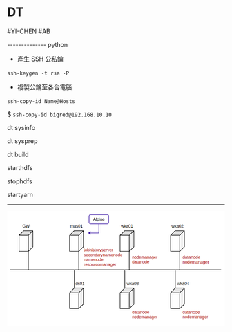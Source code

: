 # DT

#YI-CHEN
#AB

-------------- python

* 產生 SSH 公私鑰

`ssh-keygen -t rsa -P ` 

* 複製公鑰至各台電腦

`ssh-copy-id Name@Hosts`

$ `ssh-copy-id bigred@192.168.10.10`

dt sysinfo

dt sysprep

dt build

starthdfs

stophdfs

startyarn

--------------

![Alt text](./doc/picture/composition.png)

